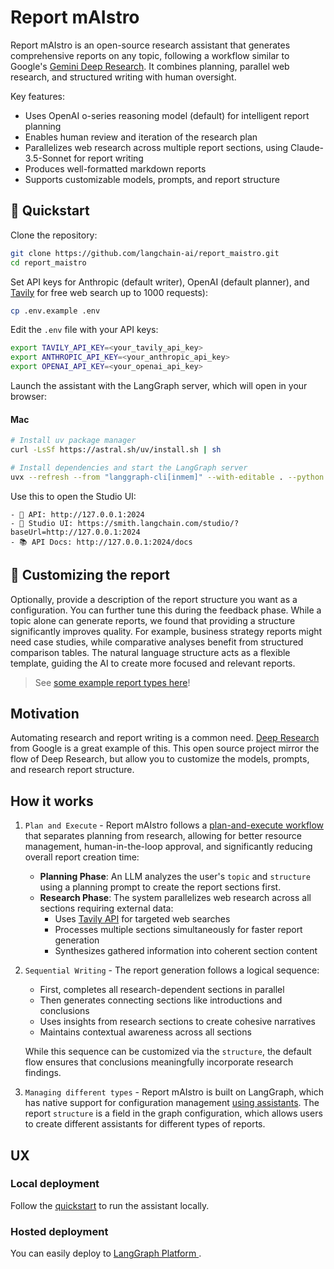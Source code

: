 # Report mAIstro

Report mAIstro is an open-source research assistant that generates comprehensive reports on any topic, following a workflow similar to Google's [Gemini Deep Research](https://blog.google/products/gemini/google-gemini-deep-research/). It combines planning, parallel web research, and structured writing with human oversight.

Key features:
- Uses OpenAI o-series reasoning model (default) for intelligent report planning
- Enables human review and iteration of the research plan
- Parallelizes web research across multiple report sections, using Claude-3.5-Sonnet for report writing
- Produces well-formatted markdown reports
- Supports customizable models, prompts, and report structure

## 🚀 Quickstart

Clone the repository:
```bash
git clone https://github.com/langchain-ai/report_maistro.git
cd report_maistro
```

Set API keys for Anthropic (default writer), OpenAI (default planner), and [Tavily](https://tavily.com) for free web search up to 1000 requests):

```bash
cp .env.example .env
```

Edit the `.env` file with your API keys:

```bash
export TAVILY_API_KEY=<your_tavily_api_key>
export ANTHROPIC_API_KEY=<your_anthropic_api_key>
export OPENAI_API_KEY=<your_openai_api_key>
```

Launch the assistant with the LangGraph server, which will open in your browser:

#### Mac

```bash
# Install uv package manager
curl -LsSf https://astral.sh/uv/install.sh | sh

# Install dependencies and start the LangGraph server
uvx --refresh --from "langgraph-cli[inmem]" --with-editable . --python 3.11 langgraph dev
```


Use this to open the Studio UI:
```
- 🚀 API: http://127.0.0.1:2024
- 🎨 Studio UI: https://smith.langchain.com/studio/?baseUrl=http://127.0.0.1:2024
- 📚 API Docs: http://127.0.0.1:2024/docs
```

## 📖 Customizing the report

Optionally, provide a description of the report structure you want as a configuration. You can further tune this during the feedback phase. While a topic alone can generate reports, we found that providing a structure significantly improves quality. For example, business strategy reports might need case studies, while comparative analyses benefit from structured comparison tables. The natural language structure acts as a flexible template, guiding the AI to create more focused and relevant reports.

> See [some example report types here](report_examples/)!

## Motivation 

Automating research and report writing is a common need. [Deep Research](https://blog.google/products/gemini/google-gemini-deep-research/) from Google is a great example of this. This open source project mirror the flow of Deep Research, but allow you to customize the models, prompts, and research report structure.

## How it works
   
1. `Plan and Execute` - Report mAIstro follows a [plan-and-execute workflow](https://github.com/assafelovic/gpt-researcher) that separates planning from research, allowing for better resource management, human-in-the-loop approval, and significantly reducing overall report creation time:

   - **Planning Phase**: An LLM analyzes the user's `topic` and `structure` using a planning prompt to create the report sections first. 
   - **Research Phase**: The system parallelizes web research across all sections requiring external data:
     - Uses [Tavily API](https://tavily.com/) for targeted web searches
     - Processes multiple sections simultaneously for faster report generation
     - Synthesizes gathered information into coherent section content
   
2. `Sequential Writing` - The report generation follows a logical sequence:
   - First, completes all research-dependent sections in parallel
   - Then generates connecting sections like introductions and conclusions
   - Uses insights from research sections to create cohesive narratives
   - Maintains contextual awareness across all sections
   
   While this sequence can be customized via the `structure`, the default flow ensures that conclusions meaningfully incorporate research findings.

3. `Managing different types` - Report mAIstro is built on LangGraph, which has native support for configuration management [using assistants](https://langchain-ai.github.io/langgraph/concepts/assistants/). The report `structure` is a field in the graph configuration, which allows users to create different assistants for different types of reports. 

## UX

### Local deployment

Follow the [quickstart](#quickstart) to run the assistant locally.

### Hosted deployment
 
You can easily deploy to [LangGraph Platform ](https://langchain-ai.github.io/langgraph/concepts/#deployment-options). 

